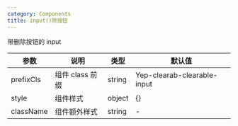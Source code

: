 ```yaml
---
category: Components
title: input()除按钮
---
```


带删除按钮的 input

<DEMO>

| 参数      | 说明            | 类型   | 默认值                      |
| --------- | --------------- | ------ | --------------------------- |
| prefixCls | 组件 class 前缀 | string | Yep-clearab-clearable-input |
| style     | 组件样式        | object | {}                          |
| className | 组件额外样式    | string | -                           |
